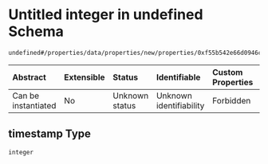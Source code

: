 # Untitled integer in undefined Schema

```txt
undefined#/properties/data/properties/new/properties/0xf55b542e66d0946cf889edac0fe444bc3d27758b97a731178991229a00d824b1/properties/timestamp
```



| Abstract            | Extensible | Status         | Identifiable            | Custom Properties | Additional Properties | Access Restrictions | Defined In                                                                            |
| :------------------ | :--------- | :------------- | :---------------------- | :---------------- | :-------------------- | :------------------ | :------------------------------------------------------------------------------------ |
| Can be instantiated | No         | Unknown status | Unknown identifiability | Forbidden         | Allowed               | none                | [pool\_summary.schema.json\*](../out/pool_summary.schema.json "open original schema") |

## timestamp Type

`integer`
